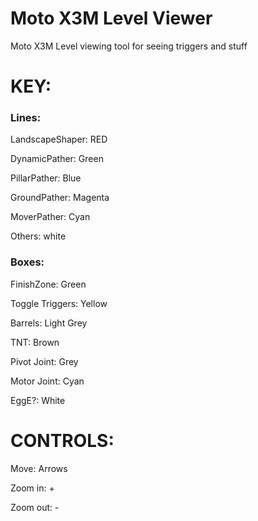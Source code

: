 # Moto X3M Level Viewer
 Moto X3M Level viewing tool for seeing triggers and stuff

# KEY: 

### Lines: 

LandscapeShaper: RED

DynamicPather: Green

PillarPather: Blue

GroundPather: Magenta

MoverPather: Cyan

Others: white




### Boxes:

FinishZone: Green

Toggle Triggers: Yellow

Barrels: Light Grey

TNT: Brown

Pivot Joint: Grey

Motor Joint: Cyan

EggE?: White


# CONTROLS:

Move: Arrows

Zoom in: +

Zoom out: -
